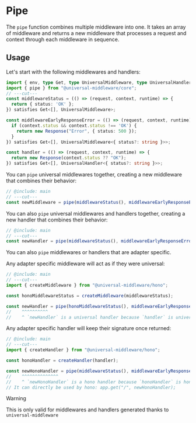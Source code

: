 # Pipe
The `pipe` function combines multiple middleware into one.
It takes an array of middleware and returns a new middleware that processes a request and context
through each middleware in sequence.

## Usage

Let's start with the following middlewares and handlers:

```ts twoslash include main
import { env, type Get, type UniversalMiddleware, type UniversalHandler } from "@universal-middleware/core";
import { pipe } from "@universal-middleware/core";
// ---cut---
const middlewareStatus = (() => (request, context, runtime) => {
  return { status: 'OK' };
}) satisfies Get<[], UniversalMiddleware>;

const middlewareEarlyResponseError = (() => (request, context, runtime) => {
  if (context.status && context.status !== 'OK') {
    return new Response("Error", { status: 500 });
  }
}) satisfies Get<[], UniversalMiddleware<{ status?: string }>>;

const handler = (() => (request, context, runtime) => {
  return new Response(context.status ?? "OK");
}) satisfies Get<[], UniversalHandler<{ status?: string }>>;
```

You can `pipe` universal middlewares together, creating a new middleware that combines their behavior:
```ts twoslash
// @include: main
// ---cut---
const newMiddleware = pipe(middlewareStatus(), middlewareEarlyResponseError())
```

You can also `pipe` universal middlewares and handlers together, creating a new handler that combines their behavior:
```ts twoslash
// @include: main
// ---cut---
const newHandler = pipe(middlewareStatus(), middlewareEarlyResponseError(), handler())
```

You can also `pipe` middlewares or handlers that are adapter specific.

Any adapter specific middleware will act as if they were universal:
```ts twoslash
// @include: main
// ---cut---
import { createMiddleware } from "@universal-middleware/hono";

const honoMiddlewareStatus = createMiddleware(middlewareStatus);

const newHandler = pipe(honoMiddlewareStatus(), middlewareEarlyResponseError(), handler())
//    ^^^^^^^^^^
//    ^ `newHandler` is a universal handler because `handler` is universal
```

Any adapter specific handler will keep their signature once returned:
```ts twoslash
// @include: main
// ---cut---
import { createHandler } from "@universal-middleware/hono";

const honoHandler = createHandler(handler);

const newHonoHandler = pipe(middlewareStatus(), middlewareEarlyResponseError(), honoHandler())
//    ^^^^^^^^^^^^^^
//    ^ `newHonoHandler` is a hono handler because `honoHandler` is hono-specific
// It can directly be used by hono: app.get("/", newHonoHandler);
```

> [!WARNING]
> This is only valid for middlewares and handlers generated thanks to `universal-middleware`
